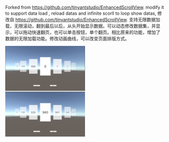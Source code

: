 Forked from https://github.com/tinyantstudio/EnhancedScrollView. modify it to support data load , reload datas and infinite scorll to loop show datas, 
修改自 https://github.com/tinyantstudio/EnhancedScrollView. 支持无限数据加载，无限滚动，翻到最后以后，从头开始显示数据。可以动态修改数据集，并显示，可以拖动快速翻页，也可以单击按钮，单个翻页。相比原来的功能，增加了 数据的无限加载功能。修改动画曲线，可以改变页面排版方式。

<img alt="screenshot" src="https://github.com/gcj2450/EnhancedScrollView/blob/main/aaaa.png" width="50%" />
<img alt="screenshot" src="https://github.com/gcj2450/EnhancedScrollView/blob/main/bbb.png" width="50%" />

